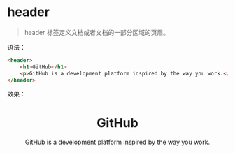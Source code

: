# header

> header 标签定义文档或者文档的一部分区域的页眉。

语法：

```html
<header>
    <h1>GitHub</h1>
    <p>GitHub is a development platform inspired by the way you work.</p>
</header>
```

效果：

<header>
    <h1>GitHub</h1>
    <p>GitHub is a development platform inspired by the way you work.</p>
</header>